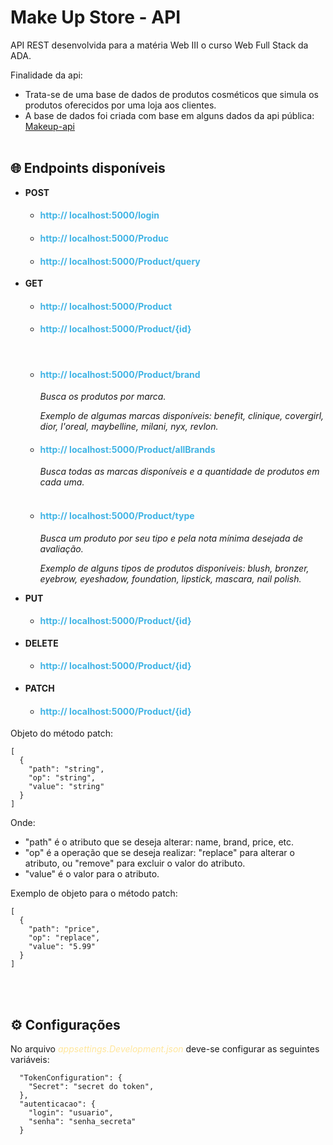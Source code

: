 # Make Up Store - API

API REST desenvolvida para a matéria Web III o curso Web Full Stack da ADA.  

Finalidade da api:

- Trata-se de uma base de dados de produtos cosméticos que simula os produtos oferecidos por uma loja aos clientes.
- A base de dados foi criada com base em alguns dados da api pública: [Makeup-api](https://makeup-api.herokuapp.com/)<br><br>  


## 🌐 Endpoints disponíveis

* **POST**     
  - <h4 style="color: #40b4e5">http:// localhost:5000/login</h4> 
  - <h4 style="color: #40b4e5">http:// localhost:5000/Produc</h4>    
  - <h4 style="color: #40b4e5">http:// localhost:5000/Product/query</h4>   

* **GET**           
  - <h4 style="color: #40b4e5">http:// localhost:5000/Product</h4>  
  - <h4 style="color: #40b4e5">http:// localhost:5000/Product/{id}</h4><br>    

  - <h4 style="color: #40b4e5">http:// localhost:5000/Product/brand</h4>  
    <em>Busca os produtos por marca.</em>  

    <em>Exemplo de algumas marcas disponíveis: benefit, clinique, covergirl, dior, l'oreal, maybelline, milani, nyx, revlon.</em> 

  - <h4 style="color: #40b4e5">http:// localhost:5000/Product/allBrands</h4>   
    <em>Busca todas as marcas disponíveis e a quantidade de produtos em cada uma.</em><br><br>   
  
  - <h4 style="color: #40b4e5">http:// localhost:5000/Product/type</h4> 
    <em>Busca um produto por seu tipo e pela nota mínima desejada de avaliação.  

    Exemplo de alguns tipos de produtos disponíveis: blush, bronzer, eyebrow, eyeshadow, foundation, lipstick, mascara, nail polish.</em> 

* **PUT**     
  - <h4 style="color: #40b4e5">http:// localhost:5000/Product/{id}</h4>    

* **DELETE**    
  - <h4 style="color: #40b4e5">http:// localhost:5000/Product/{id}</h4>   
    
* **PATCH**     
  - <h4 style="color: #40b4e5">http:// localhost:5000/Product/{id}</h4>   

Objeto do método patch:

```
[  
  {  
    "path": "string",     
    "op": "string",   
    "value": "string"  
  }   
]   

```
Onde:  

- "path" é o atributo que se deseja alterar: name, brand, price, etc.
- "op" é a operação que se deseja realizar: "replace" para alterar o atributo, ou "remove" para excluir o valor do atributo. 
- "value" é o valor para o atributo. 

Exemplo de objeto para o método patch:  

```
[  
  {  
    "path": "price",   
    "op": "replace",  
    "value": "5.99"  
  }  
]  
```  
<br><br> 


## ⚙ Configurações

No arquivo <span style="color: #ffe69c"><em>appsettings.Development.json</em></span> deve-se configurar as seguintes variáveis:  

```
  "TokenConfiguration": {  
    "Secret": "secret do token",   
  },  
  "autenticacao": {  
    "login": "usuario",  
    "senha": "senha_secreta"   
  }  
```

